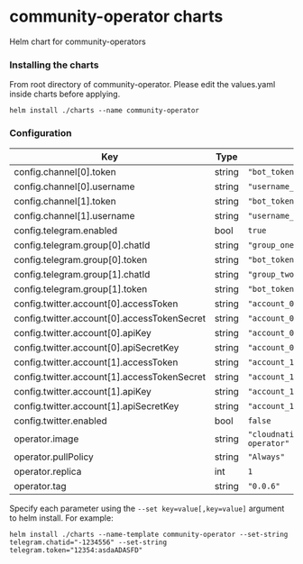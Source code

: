 # community-operator charts
Helm chart for community-operators

### Installing the charts
From root directory of community-operator. Please edit the values.yaml inside charts before applying.
```
helm install ./charts --name community-operator
```

### Configuration

| Key | Type | Default | Description |
|-----|------|---------|-------------|
| config.channel[0].token | string | `"bot_token"` |  |
| config.channel[0].username | string | `"username_channel_one"` |  |
| config.channel[1].token | string | `"bot_token"` |  |
| config.channel[1].username | string | `"username_channel_two"` |  |
| config.telegram.enabled | bool | `true` |  |
| config.telegram.group[0].chatId | string | `"group_one_chatid"` |  |
| config.telegram.group[0].token | string | `"bot_token"` |  |
| config.telegram.group[1].chatId | string | `"group_two_chatid"` |  |
| config.telegram.group[1].token | string | `"bot_token"` |  |
| config.twitter.account[0].accessToken | string | `"account_0_access_token"` |  |
| config.twitter.account[0].accessTokenSecret | string | `"account_0_access_token_secret"` |  |
| config.twitter.account[0].apiKey | string | `"account_0_api_key"` |  |
| config.twitter.account[0].apiSecretKey | string | `"account_0_api_secret_key"` |  |
| config.twitter.account[1].accessToken | string | `"account_1_access_token"` |  |
| config.twitter.account[1].accessTokenSecret | string | `"account_1_access_token_secret"` |  |
| config.twitter.account[1].apiKey | string | `"account_1_api_key"` |  |
| config.twitter.account[1].apiSecretKey | string | `"account_1_api_secret_key"` |  |
| config.twitter.enabled | bool | `false` |  |
| operator.image | string | `"cloudnativeid/community-operator"` |  |
| operator.pullPolicy | string | `"Always"` |  |
| operator.replica | int | `1` |  |
| operator.tag | string | `"0.0.6"` |  |

Specify each parameter using the `--set key=value[,key=value]` argument to helm install. For example:
```
helm install ./charts --name-template community-operator --set-string telegram.chatid="-1234556" --set-string telegram.token="12354:asdaADASFD"
```
